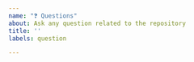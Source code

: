 ```yaml
---
name: "❓ Questions"
about: Ask any question related to the repository
title: ''
labels: question

---
```


<!-- ⚠️⚠️ Do Not Delete These Comments. ⚠️⚠️ -->
<!-- Read our Code of Conduct: https://github.com/Open-Source-Community-VIT-AP/Hacktoberfest-2020/blob/Updates/.github/CODE_OF_CONDUCT.md -->
<!-- Please search existing issues to avoid creating duplicates. -->
<!--- Provide a general summary of your question in the Title above -->

<!-- Ask any question related to the repository. -->



<!-- Before submitting, click on the preview tab to check your work so far-->
